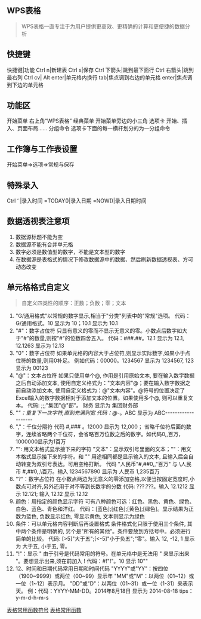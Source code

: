 ## WPS表格
> WPS表格一直专注于为用户提供更高效、更精确的计算和更便捷的数据分析

## 快捷键
快捷键|功能
Ctrl n|新建表
Ctrl s|保存
Ctrl 下箭头|跳到最下面行
Ctrl 右箭头|跳到最右列
Ctrl cv|
Alt enter|单元格内换行
tab|焦点调到右边的单元格
enter|焦点调到下边的单元格


## 功能区
开始菜单 右上角“WPS表格”
经典菜单 开始菜单旁边的小三角
选项卡   开始、插入、页面布局……
分组命令 选项卡下面的每一横杆划分的为一分组命令

## 工作簿与工作表设置
开始菜单=>选项=>常规与保存


## 特殊录入
Ctrl ‘ |录入时间
=TODAY()|录入日期
=NOW()|录入日期时间


## 数据透视表注意项
1. 数据源标题不能为空
2. 数据源不能有合并单元格
3. 数字必须是数值型的数字，不能是文本型的数字
4. 在数据源是表格式的情况下修改数据源中的数据、然后刷新数据透视表、方可动态改变


## 单元格格式自定义
> 自定义四类性的顺序：正数；负数；零；文本
1. "G/通用格式"以常规的数字显示,相当于"分类"列表中的"常规"选项。
代码：G/通用格式。10 显示为 10；10.1 显示为 10.1
2. "#"：数字占位符
只显有意义的零而不显示无意义的零。小数点后数字如大于"#"的数量,则按"#"的位数四舍五入。
代码：###.##。12.1 显示为 12.1,  12.1263 显示为 12.13
3. "0"：数字占位符
如果单元格的内容大于占位符,则显示实际数字,如果小于点位符的数量,则用0补足。
例如代码：00000。1234567 显示为 1234567, 123 显示为 00123
4. "@"：文本占位符
如果只使用单个@, 作用是引用原始文本, 要在输入数字数据之后自动添加文本, 使用自定义格式为："文本内容"@；要在输入数字数据之前自动添加文本, 使用自定义格式为：@"文本内容"。@符号的位置决定了Excel输入的数字数据相对于添加文本的位置。如果使用多个@, 则可以重复文本。
代码:  ;;;"集团"@"部"。 财务 显示为 集团财务部
5. "*"：重复下一次字符,直到充满列宽
代码：@*-。ABC 显示为 ABC-------------------
6. ","：千位分隔符
代码 #,### 。12000 显示为 12,000；
省略千位符后面的数字，连续省略两个千位符，会省略百万位数之后的数字。如代码0,,百万，1000000显示为1百万
7. "\":  用文本格式显示接下来的字符
"文本"：显示双引号里面的文本；"\"：用文本格式显示接下来的字符。和 "" 用途相同都是显示输入的文本, 且输入后会自动转变为双引号表达。可用空格打断。
代码 "人民币"#,##0,,"百万" 与 \人民币 #,##0,,\百万。输入 1234567890 显示为 人民币 1,235百万
8. "?"：数字占位符
在小数点两边为无意义的零添加空格,以便当按固定宽度时,小数点可对齐,另外还用于对不等到长数字的分数
代码: ???.???。输入 12.1212 显示 12.121; 输入 12.12 显示 12.12
9. 颜色：用指定的颜色显示字符
可有八种颜色可选：红色、黑色、黄色、绿色、白色、蓝色、青色和洋红。
代码：[蓝色];[红色];[黄色];[绿色]。显示结果为正数为蓝色, 负数显示红色, 零显示黄色, 文本则显示为绿色
10. 条件：可以单元格内容判断后再设置格式
条件格式化只限于使用三个条件, 其中两个条件是明确的, 另个是"所有的其他"。条件要放到方括号中。必须进行简单的比较。
代码: [>5]"大于五";[<-5]"小于负五";"零"。输入 12, -12, 1 显示为 大于五, 小于五, 零。
11. "!"：显示 "
由于引号是代码常用的符号。在单元格中是无法用 " 来显示出来 "。要想显示出来,须在前加入 !
代码：#!"!"。10 显示 10""
12. 12、时间和日期代码常用日期和时间代码
"YYYY"或"YY"：按四位（1900~9999）或两位（00~99）显示年
"MM"或"M"：以两位（01~12）或一位（1~12）表示月。
"DD"或"D"：以两位（01~31）或一位（1-31）来表示天。
例：代码：YYYY-MM-DD。2014年8月18日 显示为 2014-08-18
tips：y-m-d-h-m-s


[表格常用函数符号](https://wenku.baidu.com/view/8aa2c831b5daa58da0116c175f0e7cd1842518ce.html)
[表格常用函数](https://wenku.baidu.com/view/ec4b594514791711cc7917a8.html?from=search)